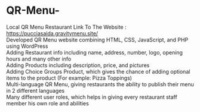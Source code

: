 # QR-Menu-
Local QR Menu Restaurant
Link To The Website : https://pucciasaida.gravitymenu.site/
<br>
Developed QR Menu website combining HTML, CSS, JavaScript, and PHP using WordPress
<br>
Adding Restaurant info including name, address, number, logo, opening hours and many other info
<br>
Adding Products including description, price, and pictures
<br>
Adding Choice Groups Product, which gives the chance of adding optional items to the product (For example: Pizza Toppings)
<br>
Multi-language QR Menu, giving restaurants the ability to publish their menu in 2 different languages
<br>
Many different user roles, which helps in giving every restaurant staff member his own role and abilities
